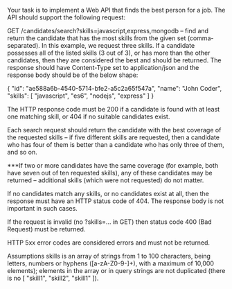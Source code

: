 Your task is to implement a Web API that finds the best person for a job.
The API should support the following request:

GET /candidates/search?skills=javascript,express,mongodb
– find and return the candidate that has the most skills from the given set (comma-separated). In this example, we request three skills. If a candidate possesses all of the listed skills (3 out of 3), or has more than the other candidates, then they are considered the best and should be returned. The response should have Content-Type set to application/json and the response body should be of the below shape:

{
"id": "ae588a6b-4540-5714-bfe2-a5c2a65f547a",
"name": "John Coder",
"skills": [ "javascript", "es6", "nodejs", "express" ]
}

The HTTP response code must be 200 if a candidate is found with at least one matching skill, or 404 if no suitable candidates exist.

Each search request should return the candidate with the best coverage of the requested skills – if five different skills are requested, then a candidate who has four of them is better than a candidate who has only three of them, and so on.

\*\*\*If two or more candidates have the same coverage (for example, both have seven out of ten requested skills), any of these candidates may be returned – additional skills (which were not requested) do not matter.

If no candidates match any skills, or no candidates exist at all, then the response must have an HTTP status code of 404. The response body is not important in such cases.

If the request is invalid (no ?skills=... in GET) then status code 400 (Bad Request) must be returned.

HTTP 5xx error codes are considered errors and must not be returned.

Assumptions
skills is an array of strings from 1 to 100 characters, being letters, numbers or hyphens ([a-zA-Z0-9-]+), with a maximum of 10,000 elements); elements in the array or in query strings are not duplicated (there is no [ "skill1", "skill2", "skill1" ]).

